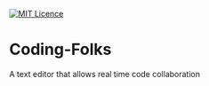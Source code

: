 [![MIT Licence](https://badges.frapsoft.com/os/mit/mit.svg?v=103)](https://opensource.org/licenses/mit-license.php)   
# Coding-Folks
A text editor that allows real time code collaboration
